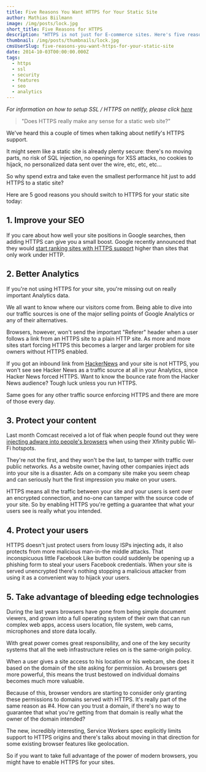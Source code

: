 ```yaml
---
title: Five Reasons You Want HTTPS for Your Static Site
author: Mathias Biilmann
image: /img/posts/lock.jpg
short_title: Five Reasons for HTTPS
description: "HTTPS is not just for E-commerce sites. Here's five reasons you should invest in HTTPS for your static site today."
thumbnail: /img/posts/thumbnails/lock.jpg
cmsUserSlug: five-reasons-you-want-https-for-your-static-site
date: 2014-10-03T00:00:00.000Z
tags:
  - https
  - ssl
  - security
  - features
  - seo
  - analytics  
---
```


*For information on how to setup SSL / HTTPS on netlify, please click [here](https://www.netlify.com/docs/ssl)*

> "Does HTTPS really make any sense for a static web site?"

We've heard this a couple of times when talking about netlify's HTTPS support.

It might seem like a static site is already plenty secure: there's no moving parts, no risk of SQL injection, no openings for XSS attacks, no cookies to hijack, no personalized data sent over the wire, etc, etc, etc...

So why spend extra and take even the smallest performance hit just to add HTTPS to a static site?

Here are 5 good reasons you should switch to HTTPS for your static site today:

<!-- excerpt -->

## 1. Improve your SEO

If you care about how well your site positions in Google searches, then adding HTTPS can give you a small boost. Google recently announced that they would [start ranking sites with HTTPS support](http://googlewebmastercentral.blogspot.com/2014/08/https-as-ranking-signal.html) higher than sites that only work under HTTP.

## 2. Better Analytics

If you're not using HTTPS for your site, you're missing out on really important Analytics data.

We all want to know where our visitors come from. Being able to dive into our traffic sources is one of the major selling points of Google Analytics or any of their alternatives.

Browsers, however, won't send the important "Referer" header when a user follows a link from an HTTPS site to a plain HTTP site. As more and more sites start forcing HTTPS this becomes a larger and larger problem for site owners without HTTPS enabled.

If you got an inbound link from [HackerNews](https://news.ycombinator.com) and your site is not HTTPS, you won't see see Hacker News as a traffic source at all in your Analytics, since Hacker News forced HTTPS. Want to know the bounce rate from the Hacker News audience? Tough luck unless you run HTTPS.

Same goes for any other traffic source enforcing HTTPS and there are more of those every day.


## 3. Protect your content

Last month Comcast received a lot of flak when people found out they were [injecting adware into people's browsers](http://arstechnica.com/tech-policy/2014/09/why-comcasts-javascript-ad-injections-threaten-security-net-neutrality/) when using their Xfinity public Wi-Fi hotspots.

They're not the first, and they won't be the last, to tamper with traffic over public networks. As a website owner, having other companies inject ads into your site is a disaster. Ads on a company site make you seem cheap and can seriously hurt the first impression you make on your users.

HTTPS means all the traffic between your site and your users is sent over an encrypted connection, and no-one can tamper with the source code of your site. So by enabling HTTPS you're getting a guarantee that what your users see is really what you intended.

## 4. Protect your users

HTTPS doesn't just protect users from lousy ISPs injecting ads, it also protects from more malicious man-in-the middle attacks. That inconspicuous little Facebook Like button could suddenly be opening up a phishing form to steal your users Facebook credentials. When your site is served unencrypted there's nothing stopping a malicious attacker from using it as a convenient way to hijack your users.

## 5. Take advantage of bleeding edge technologies

During the last years browsers have gone from being simple document viewers, and grown into a full operating system of their own that can run complex web apps, access users location, file system, web cams, microphones and store data locally.

With great power comes great responsibility, and one of the key security systems that all the web infrastructure relies on is the same-origin policy.

When a user gives a site access to his location or his webcam, she does it based on the domain of the site asking for permission. As browsers get more powerful, this means the trust bestowed on individual domains becomes much more valuable.

Because of this, browser vendors are starting to consider only granting these permissions to domains served with HTTPS. It's really part of the same reason as #4. How can you trust a domain, if there's no way to guarantee that what you're getting from that domain is really what the owner of the domain intended?

The new, incredibly interesting, Service Workers spec explicitly limits support to HTTPS origins and there's talks about moving in that direction for some existing browser features like geolocation.

So if you want to take full advantage of the power of modern browsers, you might have to enable HTTPS for your sites.
